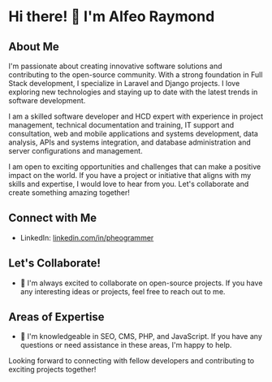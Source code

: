# Hi there! 👋 I'm Alfeo Raymond

## About Me
I'm passionate about creating innovative software solutions and contributing to the open-source community. With a strong foundation in Full Stack development, I specialize in Laravel and Django projects. I love exploring new technologies and staying up to date with the latest trends in software development.

I am a skilled software developer and HCD expert with experience in project management, technical documentation and training, IT support and consultation, web and mobile applications and systems development, data analysis, APIs and systems integration, and database administration and server configurations and management.

I am open to exciting opportunities and challenges that can make a positive impact on the world. If you have a project or initiative that aligns with my skills and expertise, I would love to hear from you. Let's collaborate and create something amazing together!

## Connect with Me
- LinkedIn: [linkedin.com/in/pheogrammer](https://www.linkedin.com/in/pheogrammer)

## Let's Collaborate!
- 👯 I'm always excited to collaborate on open-source projects. If you have any interesting ideas or projects, feel free to reach out to me.

## Areas of Expertise
- 💬 I'm knowledgeable in SEO, CMS, PHP, and JavaScript. If you have any questions or need assistance in these areas, I'm happy to help.

Looking forward to connecting with fellow developers and contributing to exciting projects together!
